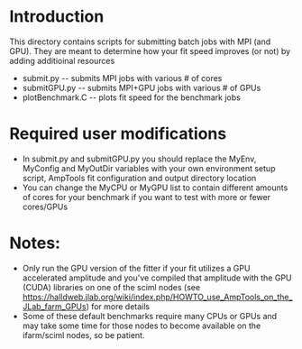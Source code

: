 # Introduction 
This directory contains scripts for submitting batch jobs with MPI (and GPU).  They are meant to determine how your fit speed improves (or not) by adding additioinal resources
* submit.py -- submits MPI jobs with various # of cores
* submitGPU.py -- submits MPI+GPU jobs with various # of GPUs
* plotBenchmark.C -- plots fit speed for the benchmark jobs

# Required user modifications
* In submit.py and submitGPU.py you should replace the MyEnv, MyConfig and MyOutDir variables with your own environment setup script, AmpTools fit configuration and output directory location
* You can change the MyCPU or MyGPU list to contain different amounts of cores for your benchmark if you want to test with more or fewer cores/GPUs

# Notes:
* Only run the GPU version of the fitter if your fit utilizes a GPU accelerated amplitude and you've compiled that amplitude with the GPU (CUDA) libraries on one of the sciml nodes (see https://halldweb.jlab.org/wiki/index.php/HOWTO_use_AmpTools_on_the_JLab_farm_GPUs) for more details
* Some of these default benchmarks require many CPUs or GPUs and may take some time for those nodes to become available on the ifarm/sciml nodes, so be patient.